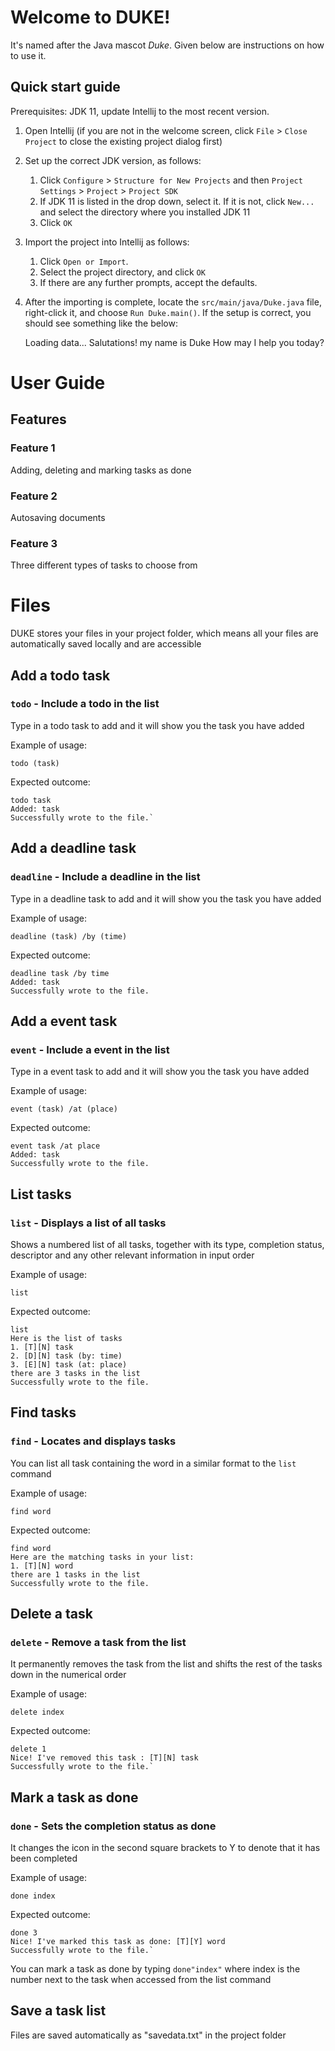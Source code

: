 
# Welcome to DUKE!

It's named after the Java mascot _Duke_. Given below are instructions on how to use it.

## Quick start guide
Prerequisites: JDK 11, update Intellij to the most recent version.

1. Open Intellij (if you are not in the welcome screen, click `File` > `Close Project` to close the existing project dialog first)
2. Set up the correct JDK version, as follows:
   1. Click `Configure` > `Structure for New Projects` and then `Project Settings` > `Project` > `Project SDK`
   1. If JDK 11 is listed in the drop down, select it. If it is not, click `New...` and select the directory where you installed JDK 11
   1. Click `OK`
3. Import the project into Intellij as follows:
   1. Click `Open or Import`.
   1. Select the project directory, and click `OK`
   1. If there are any further prompts, accept the defaults.
4. After the importing is complete, locate the `src/main/java/Duke.java` file, right-click it, and choose `Run Duke.main()`. If the setup is correct, you should see something like the below:

    Loading data...
    Salutations! my name is Duke
    How may I help you today?
# User Guide

## Features 

### Feature 1 
Adding, deleting and marking tasks as done
### Feature 2 
Autosaving documents
### Feature 3
Three different types of tasks to choose from

# Files


DUKE stores your files in your project folder, which means all your files are automatically saved locally and are accessible 


## Add a todo task
### `todo` - Include a todo in the list

Type in a todo task to add and it will show you the task you have added

Example of usage: 

`todo (task)`

Expected outcome:

    todo task
    Added: task
    Successfully wrote to the file.`

## Add a deadline task
### `deadline` - Include a deadline in the list

Type in a deadline task to add and it will show you the task you have added

Example of usage: 

`deadline (task) /by (time)` 

Expected outcome:

    deadline task /by time
    Added: task
    Successfully wrote to the file.


## Add a event task
### `event` - Include a event in the list

Type in a event task to add and it will show you the task you have added

Example of usage: 

`event (task) /at (place)`

Expected outcome:

    event task /at place
    Added: task
    Successfully wrote to the file.



## List tasks
### `list` - Displays a list of all tasks

Shows a numbered list of all tasks, together with its type, completion status, descriptor and any other relevant information in input order

Example of usage: 

`list`

Expected outcome:

    list
    Here is the list of tasks
    1. [T][N] task
    2. [D][N] task (by: time)
    3. [E][N] task (at: place)
    there are 3 tasks in the list
    Successfully wrote to the file.


## Find tasks
### `find` - Locates and displays tasks

You can list all task containing the word in a similar format to the `list` command

Example of usage: 

`find word`

Expected outcome:

    find word
    Here are the matching tasks in your list:
    1. [T][N] word
    there are 1 tasks in the list
    Successfully wrote to the file.



## Delete a task
### `delete` - Remove a task from the list

It permanently removes the task from the list and shifts the rest of the tasks down in the numerical order

Example of usage: 

`delete index`

Expected outcome:

    delete 1
    Nice! I've removed this task : [T][N] task
    Successfully wrote to the file.`


## Mark a task as done
### `done` - Sets the completion status as done

It changes the icon in the second square brackets to Y to denote that it has been completed

Example of usage: 

`done index`

Expected outcome:

    done 3
    Nice! I've marked this task as done: [T][Y] word
    Successfully wrote to the file.`

You can mark a task as done by typing `done"index"` where index is the number next to the task when accessed from the list command


## Save a task list

Files are saved automatically as "savedata.txt" in the project folder


